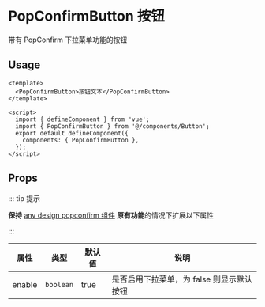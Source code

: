 # PopConfirmButton 按钮

带有 PopConfirm 下拉菜单功能的按钮

## Usage

```vue
<template>
  <PopConfirmButton>按钮文本</PopConfirmButton>
</template>

<script>
  import { defineComponent } from 'vue';
  import { PopConfirmButton } from '@/components/Button';
  export default defineComponent({
    components: { PopConfirmButton },
  });
</script>
```

## Props

::: tip 提示

**保持** [anv design popconfirm 组件](https://2x.antdv.com/components/popconfirm-cn/) **原有功能**的情况下扩展以下属性

:::

| 属性   | 类型      | 默认值 | 说明                                      |
| ------ | --------- | ------ | ----------------------------------------- |
| enable | `boolean` | true   | 是否启用下拉菜单，为 false 则显示默认按钮 |
